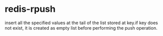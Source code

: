 # redis-rpush

insert all the specified values at the tail of the list stored at key.if key does not exist, it is created as empty list before performing the push operation.